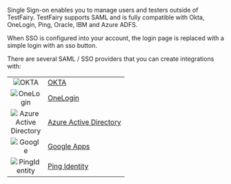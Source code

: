 
Single Sign-on enables you to manage users and testers outside of TestFairy. 
TestFairy supports SAML and is fully compatible with Okta, OneLogin, Ping, Oracle, IBM and Azure ADFS.

When SSO is configured into your account, the login page is replaced with a simple login with an sso button.

There are several SAML / SSO providers that you can create integrations with:

| | |
|:-:|-|
|![OKTA](../img/sso/Okta_Logo.png) | [OKTA](OKTA.html)|
|![OneLogin](../img/sso/onelogin-logo.png) | [OneLogin](OneLogin.html)|
|![Azure Active Directory](../img/sso/azure-logo.png) | [Azure Active Directory](Azure_Active_Directory.html)|
|![Google](../img/sso/google-apps-logo.png) | [Google Apps](Google.html)|
|![PingIdentity](../img/sso/pingidentity-logo.png) | [Ping Identity](Ping_Identity.html)|

<style>table thead {display: none;}</style>
<style>img {max-width: 70px !important; border: none !important; box-shadow: none !important;text-align: center !important;}</style>
